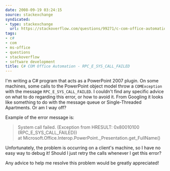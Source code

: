 ```yaml
---
date: 2008-09-19 03:24:15
source: stackexchange
syndicated:
- type: stackexchange
  url: https://stackoverflow.com/questions/99271/c-com-office-automation-rpc-e-sys-call-failed
tags:
- c#
- com
- ms-office
- questions
- stackoverflow
- software development
title: C# COM Office Automation - RPC_E_SYS_CALL_FAILED
---
```


I'm writing a C# program that acts as a PowerPoint 2007 plugin. On some machines, some calls to the PowerPoint object model throw a `COMException` with the message `RPC_E_SYS_CALL_FAILED`. I couldn't find any specific advice on what to do regarding this error, or how to avoid it. From Googling it looks like something to do with the message queue or Single-Threaded Apartments. Or am I way off?

Example of the error message is:
>System call failed. (Exception from HRESULT: 0x80010100 (RPC_E_SYS_CALL_FAILED))  
>at Microsoft.Office.Interop.PowerPoint._Presentation.get_FullName()

Unfortunately, the problem is occurring on a client's machine, so I have no easy way to debug it! Should I just retry the calls whenever I get this error?

Any advice to help me resolve this problem would be greatly appreciated!